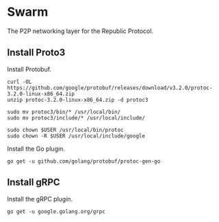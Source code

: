 # Swarm

The P2P networking layer for the Republic Protocol.

## Install Proto3

Install Protobuf.

```
curl -OL https://github.com/google/protobuf/releases/download/v3.2.0/protoc-3.2.0-linux-x86_64.zip
unzip protoc-3.2.0-linux-x86_64.zip -d protoc3

sudo mv protoc3/bin/* /usr/local/bin/
sudo mv protoc3/include/* /usr/local/include/

sudo chown $USER /usr/local/bin/protoc
sudo chown -R $USER /usr/local/include/google
```

Install the Go plugin.

```
go get -u github.com/golang/protobuf/protoc-gen-go
```

## Install gRPC

Install the gRPC plugin.

```
go get -u google.golang.org/grpc
```